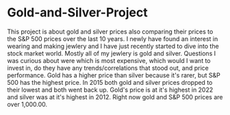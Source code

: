# Gold-and-Silver-Project 
This project is about gold and silver prices also comparing their prices to the S&P 500 prices over the last 10 years. I newly have found an interest in wearing and making jewlery and I have just recently started to dive into the stock market world. Mostly all of my jewlery is gold and silver. Questions I was curious about were which is most expensive, which would I want to invest in, do they have any trends/correlations that stood out, and price performance. Gold has a higher price than silver because it's rarer, but S&P 500 has the highest price. In 2015 both gold and silver prices dropped to their lowest and both went back up. Gold's price is at it's highest in 2022 and silver was at it's highest in 2012. Right now gold and S&P 500 prices are over 1,000.00.
